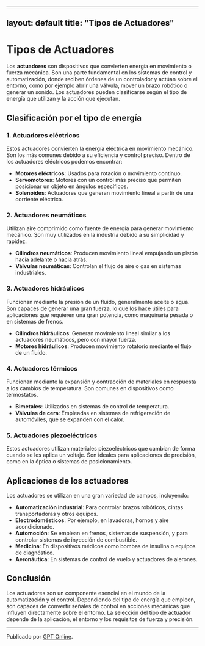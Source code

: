 
---
layout: default
title: "Tipos de Actuadores"
---

# Tipos de Actuadores

Los **actuadores** son dispositivos que convierten energía en movimiento o fuerza mecánica. Son una parte fundamental en los sistemas de control y automatización, donde reciben órdenes de un controlador y actúan sobre el entorno, como por ejemplo abrir una válvula, mover un brazo robótico o generar un sonido. Los actuadores pueden clasificarse según el tipo de energía que utilizan y la acción que ejecutan.

## Clasificación por el tipo de energía

### 1. Actuadores eléctricos
Estos actuadores convierten la energía eléctrica en movimiento mecánico. Son los más comunes debido a su eficiencia y control preciso. Dentro de los actuadores eléctricos podemos encontrar:

- **Motores eléctricos**: Usados para rotación o movimiento continuo.
- **Servomotores**: Motores con un control más preciso que permiten posicionar un objeto en ángulos específicos.
- **Solenoides**: Actuadores que generan movimiento lineal a partir de una corriente eléctrica.

### 2. Actuadores neumáticos
Utilizan aire comprimido como fuente de energía para generar movimiento mecánico. Son muy utilizados en la industria debido a su simplicidad y rapidez.

- **Cilindros neumáticos**: Producen movimiento lineal empujando un pistón hacia adelante o hacia atrás.
- **Válvulas neumáticas**: Controlan el flujo de aire o gas en sistemas industriales.

### 3. Actuadores hidráulicos
Funcionan mediante la presión de un fluido, generalmente aceite o agua. Son capaces de generar una gran fuerza, lo que los hace útiles para aplicaciones que requieren una gran potencia, como maquinaria pesada o en sistemas de frenos.

- **Cilindros hidráulicos**: Generan movimiento lineal similar a los actuadores neumáticos, pero con mayor fuerza.
- **Motores hidráulicos**: Producen movimiento rotatorio mediante el flujo de un fluido.

### 4. Actuadores térmicos
Funcionan mediante la expansión y contracción de materiales en respuesta a los cambios de temperatura. Son comunes en dispositivos como termostatos.

- **Bimetales**: Utilizados en sistemas de control de temperatura.
- **Válvulas de cera**: Empleadas en sistemas de refrigeración de automóviles, que se expanden con el calor.

### 5. Actuadores piezoeléctricos
Estos actuadores utilizan materiales piezoeléctricos que cambian de forma cuando se les aplica un voltaje. Son ideales para aplicaciones de precisión, como en la óptica o sistemas de posicionamiento.

## Aplicaciones de los actuadores

Los actuadores se utilizan en una gran variedad de campos, incluyendo:

- **Automatización industrial**: Para controlar brazos robóticos, cintas transportadoras y otros equipos.
- **Electrodomésticos**: Por ejemplo, en lavadoras, hornos y aire acondicionado.
- **Automoción**: Se emplean en frenos, sistemas de suspensión, y para controlar sistemas de inyección de combustible.
- **Medicina**: En dispositivos médicos como bombas de insulina o equipos de diagnóstico.
- **Aeronáutica**: En sistemas de control de vuelo y actuadores de alerones.

## Conclusión

Los actuadores son un componente esencial en el mundo de la automatización y el control. Dependiendo del tipo de energía que empleen, son capaces de convertir señales de control en acciones mecánicas que influyen directamente sobre el entorno. La selección del tipo de actuador depende de la aplicación, el entorno y los requisitos de fuerza y precisión.

---

Publicado por [GPT Online](https://gptonline.ai/es/).
